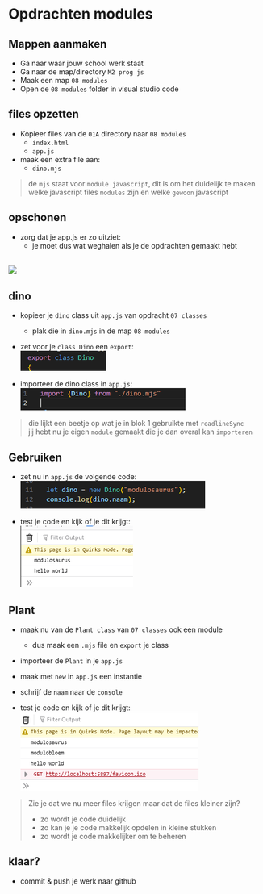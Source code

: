 # Opdrachten modules

## Mappen aanmaken

- Ga naar waar jouw school werk staat
- Ga naar de map/directory `M2 prog js`
- Maak een map `08 modules`
- Open de `08 modules` folder in visual studio code

## files opzetten

- Kopieer files van de `01A` directory naar `08 modules`
    - `index.html`
    - `app.js`
- maak een extra file aan:
    - `dino.mjs`

> de `mjs` staat voor `module javascript`, dit is om het duidelijk te maken welke javascript files `modules` zijn en welke `gewoon` javascript

## opschonen

- zorg dat je app.js er zo uitziet:
    - je moet dus wat weghalen als je de opdrachten gemaakt hebt

</br>![](img/appjs.PNG)


## dino

- kopieer je `dino` class uit `app.js` van opdracht `07 classes`
    - plak die in `dino.mjs` in de map `08 modules`
- zet voor je `class Dino` een `export`:
</br>![](img/export.PNG)


- importeer de dino class in `app.js`:
</br>![](img/import.PNG)

> die lijkt een beetje op wat je in blok 1 gebruikte met `readlineSync`  
> jij hebt nu je eigen `module` gemaakt die je dan overal kan `importeren`

## Gebruiken

- zet nu in `app.js` de volgende code:
</br>![](img/modulosaurus.PNG)

- test je code en kijk of je dit krijgt:
</br>![](img/hellosaurus.PNG)

## Plant

- maak nu van de `Plant class` van `07 classes` ook een module
    - dus maak een `.mjs` file en `export` je class
- importeer de `Plant` in je `app.js`
- maak met `new` in `app.js` een instantie
- schrijf de `naam` naar de `console`

- test je code en kijk of je dit krijgt:
</br>![](img/bloem.PNG)

> Zie je dat we nu meer files krijgen maar dat de files kleiner zijn?
> - zo wordt je code duidelijk
> - zo kan je je code makkelijk opdelen in kleine stukken
> - zo wordt je code makkelijker om te beheren

## klaar? 

- commit & push je werk naar github
